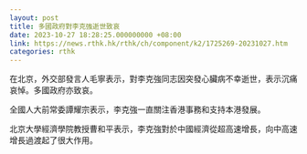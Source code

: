 ```yaml
---
layout: post
title: 多國政府對李克強逝世致哀
date: 2023-10-27 18:28:25.000000000 +08:00
link: https://news.rthk.hk/rthk/ch/component/k2/1725269-20231027.htm
categories: rthk
---
```


在北京，外交部發言人毛寧表示，對李克強同志因突發心臟病不幸逝世，表示沉痛哀悼。多國政府亦致哀。

全國人大前常委譚耀宗表示，李克強一直關注香港事務和支持本港發展。

北京大學經濟學院教授曹和平表示，李克強對於中國經濟從超高速增長，向中高速增長過渡起了很大作用。
